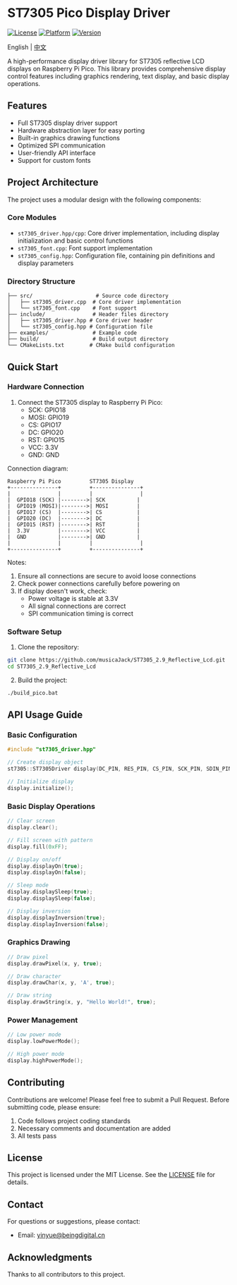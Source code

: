 # ST7305 Pico Display Driver

[![License](https://img.shields.io/badge/License-MIT-blue.svg)](LICENSE)
[![Platform](https://img.shields.io/badge/Platform-Raspberry%20Pi%20Pico-red.svg)](https://www.raspberrypi.com/products/raspberry-pi-pico/)
[![Version](https://img.shields.io/badge/Version-1.0.0-green.svg)](https://github.com/musicaJack/ST7305_2.9_Reflective_Lcd/releases)

English | [中文](README.zh.md)

A high-performance display driver library for ST7305 reflective LCD displays on Raspberry Pi Pico. This library provides comprehensive display control features including graphics rendering, text display, and basic display operations.

## Features

- Full ST7305 display driver support
- Hardware abstraction layer for easy porting
- Built-in graphics drawing functions
- Optimized SPI communication
- User-friendly API interface
- Support for custom fonts

## Project Architecture

The project uses a modular design with the following components:

### Core Modules

- `st7305_driver.hpp/cpp`: Core driver implementation, including display initialization and basic control functions
- `st7305_font.cpp`: Font support implementation
- `st7305_config.hpp`: Configuration file, containing pin definitions and display parameters

### Directory Structure

```
├── src/                    # Source code directory
│   ├── st7305_driver.cpp  # Core driver implementation
│   └── st7305_font.cpp    # Font support
├── include/               # Header files directory
│   ├── st7305_driver.hpp # Core driver header
│   └── st7305_config.hpp # Configuration file
├── examples/              # Example code
├── build/                 # Build output directory
└── CMakeLists.txt        # CMake build configuration
```

## Quick Start

### Hardware Connection

1. Connect the ST7305 display to Raspberry Pi Pico:
   - SCK: GPIO18
   - MOSI: GPIO19
   - CS: GPIO17
   - DC: GPIO20
   - RST: GPIO15
   - VCC: 3.3V
   - GND: GND

Connection diagram:
```
Raspberry Pi Pico         ST7305 Display
+---------------+         +---------------+
|               |         |               |
|  GPIO18 (SCK) |-------->| SCK          |
|  GPIO19 (MOSI)|-------->| MOSI         |
|  GPIO17 (CS)  |-------->| CS           |
|  GPIO20 (DC)  |-------->| DC           |
|  GPIO15 (RST) |-------->| RST          |
|  3.3V         |-------->| VCC          |
|  GND          |-------->| GND          |
|               |         |               |
+---------------+         +---------------+
```

Notes:
1. Ensure all connections are secure to avoid loose connections
2. Check power connections carefully before powering on
3. If display doesn't work, check:
   - Power voltage is stable at 3.3V
   - All signal connections are correct
   - SPI communication timing is correct

### Software Setup

1. Clone the repository:
```bash
git clone https://github.com/musicaJack/ST7305_2.9_Reflective_Lcd.git
cd ST7305_2.9_Reflective_Lcd
```

2. Build the project:
```bash
./build_pico.bat
```

## API Usage Guide

### Basic Configuration

```cpp
#include "st7305_driver.hpp"

// Create display object
st7305::ST7305Driver display(DC_PIN, RES_PIN, CS_PIN, SCK_PIN, SDIN_PIN);

// Initialize display
display.initialize();
```

### Basic Display Operations

```cpp
// Clear screen
display.clear();

// Fill screen with pattern
display.fill(0xFF);

// Display on/off
display.displayOn(true);
display.displayOn(false);

// Sleep mode
display.displaySleep(true);
display.displaySleep(false);

// Display inversion
display.displayInversion(true);
display.displayInversion(false);
```

### Graphics Drawing

```cpp
// Draw pixel
display.drawPixel(x, y, true);

// Draw character
display.drawChar(x, y, 'A', true);

// Draw string
display.drawString(x, y, "Hello World!", true);
```

### Power Management

```cpp
// Low power mode
display.lowPowerMode();

// High power mode
display.highPowerMode();
```

## Contributing

Contributions are welcome! Please feel free to submit a Pull Request. Before submitting code, please ensure:

1. Code follows project coding standards
2. Necessary comments and documentation are added
3. All tests pass

## License

This project is licensed under the MIT License. See the [LICENSE](LICENSE) file for details.

## Contact

For questions or suggestions, please contact:

- Email: yinyue@beingdigital.cn

## Acknowledgments

Thanks to all contributors to this project. 